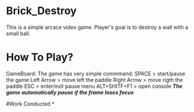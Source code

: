 # Brick_Destroy
This is a simple arcace video game.
Player's goal is to destroy a wall with a small ball.

# How To Play?
GameBoard:
The game has  very simple commmand:
SPACE > start/pause the game
Left Arrow > move left the paddle
Right Arrow > move rigth the paddle
ESC > enter/exit pause menu
ALT+SHITF+F1 > open console
***The game automatically pause if the frame loses focus***

#Work Conducted
*
